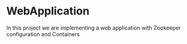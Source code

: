 # WebApplication
In this project we are implementing a web application with Zookeeper configuration and Containers



